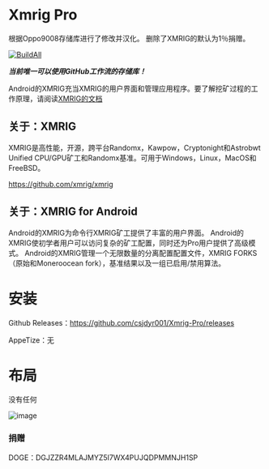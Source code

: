 # Xmrig Pro

根据Oppo9008存储库进行了修改并汉化。
删除了XMRIG的默认为1％捐赠。

[![BuildAll](https://github.com/csjdyr001/Xmrig-Pro/actions/workflows/build-all.yml/badge.svg)](https://github.com/csjdyr001/Xmrig-Pro/actions/workflows/build-all.yml)

***当前唯一可以使用GitHub工作流的存储库！***

Android的XMRIG充当XMRIG的用户界面和管理应用程序。要了解挖矿过程的工作原理，请阅读[XMRIG的文档](https://xmrig.com/docs/miner)

## 关于：XMRIG
XMRIG是高性能，开源，跨平台Randomx，Kawpow，Cryptonight和Astrobwt Unified CPU/GPU矿工和Randomx基准。可用于Windows，Linux，MacOS和FreeBSD。

https://github.com/xmrig/xmrig

## 关于：XMRIG for Android
Android的XMRIG为命令行XMRIG矿工提供了丰富的用户界面。 Android的XMRIG使初学者用户可以访问复杂的矿工配置，同时还为Pro用户提供了高级模式。 Android的XMRIG管理一个无限数量的分离配置配置文件，XMRIG FORKS（原始和Moneroocean fork），基准结果以及一组已启用/禁用算法。


# 安装
Github Releases：https://github.com/csjdyr001/Xmrig-Pro/releases

AppeTize：无

# 布局

没有任何

![image](https://user-images.githubusercontent.com/97060076/148125819-b093ef76-b7ec-455f-866f-a489b5b53e59.png)

### 捐赠
DOGE：DGJZZR4MLAJMYZ5I7WX4PUJQDPMMNJH1SP